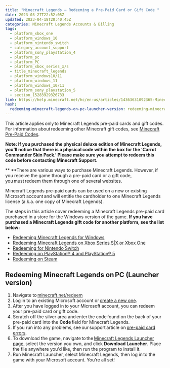 ```yaml
---
title: "Minecraft Legends – Redeeming a Pre-Paid Card or Gift Code "
date: 2023-03-27T22:52:05Z
updated: 2023-04-18T20:40:45Z
categories: Minecraft Legends Accounts & Billing
tags:
  - platform_xbox_one
  - platform_windows_10
  - platform_nintendo_switch
  - category_account_support
  - platform_sony_playstation_4
  - platform_pc
  - platform_PC
  - platform_xbox_series_x/s
  - title_minecraft_legends
  - platform_windows10/11
  - platform_windows_11
  - platform_windows_10/11
  - platform_sony_playstation_5
  - section_15283929326733
link: https://help.minecraft.net/hc/en-us/articles/14363631092365-Minecraft-Legends-Redeeming-a-Pre-Paid-Card-or-Gift-Code
hash:
  redeeming-minecraft-legends-on-pc-launcher-version: redeeming-minecraft-legends-onpc-launcher-version
---
```


This article applies only to Minecraft Legends pre-paid cards and gift codes. For information about redeeming other Minecraft gift codes, see [Minecraft Pre-Paid Codes](../Purchases-Billing/Minecraft-Bedrock-Edition-Gift-Code-Issues-FAQ.md). 

**Note: If you purchased the physical deluxe edition of Minecraft Legends, you’ll notice that there is a physical code within the box for the ‘Carrot Commander Skin Pack.’ Please make sure you attempt to redeem this code before contacting Minecraft Support.**

** **There are various ways to purchase Minecraft Legends. However, if you receive the game through a pre-paid card or a gift code, you must redeem them through one of several websites. 

Minecraft Legends pre-paid cards can be used on a new or existing Microsoft account and will entitle the cardholder to one Minecraft Legends license (a.k.a. one copy of Minecraft Legends).  

The steps in this article cover redeeming a Minecraft Legends pre-paid card purchased in a store for the Windows version of the game. **If you have purchased a Minecraft Legends gift code for another platform, see the list below:**

- [Redeeming Minecraft Legends for Windows](https://support.xbox.com/help/subscriptions-billing/redeem-codes-gifting/redeem-prepaid-codes)
- [Redeeming Minecraft Legends on Xbox Series S\|X or Xbox One](https://support.xbox.com/help/subscriptions-billing/redeem-codes-gifting/redeem-prepaid-codes)
- [Redeeming for Nintendo Switch](https://en-americas-support.nintendo.com/app/answers/detail/a_id/22429/~/how-to-redeem-a-download-code-on-nintendo-switch-eshop#:~:text=%20How%20to%20Redeem%20a%20Download%20Code%20on,with%20a%20limited%20version%20of%20Nintendo...%20More%20)
- [Redeeming on PlayStation® 4 and PlayStation® 5](https://support.playstation.com/s/article/How-to-redeem-codes-from-vouchers-and-PlayStation-Network-Cards?language=en_US%22%20%5Ct%20%22_blank)  
- [Redeeming on Steam](https://store.steampowered.com/account/redeemwalletcode) 

## Redeeming Minecraft Legends on PC (Launcher version) 

1.  Navigate to [minecraft.net/redeem](https://www.minecraft.net/en-us/redeem)
2.  Log in to an existing Microsoft account or [create a new one](../Account-Settings/Set-Up-Microsoft-Family-Accounts-for-Minecraft-Multiplayer-Games.md).
3.  After you have logged in to your Microsoft account, you can redeem your pre-paid card or gift code. 
4.  Scratch off the silver area and enter the code found on the back of your pre-paid card into the **Code** field for Minecraft Legends. 
5.  If you run into any problems, see our support article on [pre-paid card errors](../Purchases-Billing/Minecraft-Bedrock-Edition-Gift-Code-Issues-FAQ.md#prepaid-card-and-gift-code-redemption-issues).
6.  To download the game, navigate to the [Minecraft Legends Launcher page](https://www.minecraft.net/en-us/store/legends-standard-edition), select the version you own, and click **Download Launcher**. Place the file anywhere you'd like, then run the program to install it.
7.  Run Minecraft Launcher, select Minecraft Legends, then log in to the game with your Microsoft account. You’re all set!
